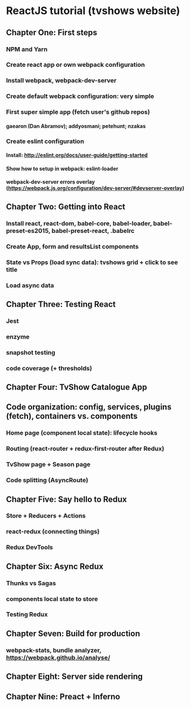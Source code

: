 # ReactJS tutorial (tvshows website)

## Chapter One: First steps
### NPM and Yarn
### Create react app or own webpack configuration
### Install webpack, webpack-dev-server
### Create default webpack configuration: very simple
### First super simple app (fetch user's github repos)
#### gaearon (Dan Abramov); addyosmani; petehunt; nzakas
### Create eslint configuration
#### Install: http://eslint.org/docs/user-guide/getting-started
#### Show how to setup in webpack: eslint-loader
#### webpack-dev-server errors overlay (https://webpack.js.org/configuration/dev-server/#devserver-overlay)

## Chapter Two: Getting into React
### Install react, react-dom, babel-core, babel-loader, babel-preset-es2015, babel-preset-react, .babelrc
### Create App, form and resultsList components
### State vs Props (load sync data): tvshows grid + click to see title
### Load async data

## Chapter Three: Testing React
### Jest
### enzyme
### snapshot testing
### code coverage (+ thresholds)

## Chapter Four: TvShow Catalogue App
## Code organization: config, services, plugins (fetch), containers vs. components
### Home page (component local state): lifecycle hooks
### Routing (react-router + redux-first-router after Redux)
### TvShow page + Season page
### Code splitting (AsyncRoute)

## Chapter Five: Say hello to Redux
### Store + Reducers + Actions
### react-redux (connecting things)
### Redux DevTools

## Chapter Six: Async Redux
### Thunks vs Sagas
### components local state to store
### Testing Redux

## Chapter Seven: Build for production
### webpack-stats, bundle analyzer, https://webpack.github.io/analyse/

## Chapter Eight: Server side rendering

## Chapter Nine: Preact + Inferno
